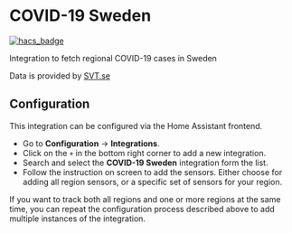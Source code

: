 # COVID-19 Sweden
[![hacs_badge](https://img.shields.io/badge/HACS-Custom-orange.svg?style=for-the-badge)](https://github.com/custom-components/hacs)

Integration to fetch regional COVID-19 cases in Sweden

Data is provided by [SVT.se](https://www.svt.se/datajournalistik/har-sprider-sig-coronaviruset/)

## Configuration

This integration can be configured via the Home Assistant frontend.

- Go to **Configuration** -> **Integrations**.
- Click on the `+` in the bottom right corner to add a new integration.
- Search and select the **COVID-19 Sweden** integration form the list.
- Follow the instruction on screen to add the sensors. Either choose for adding
  all region sensors, or a specific set of sensors for your region.

If you want to track both all regions and one or more regions at the same time,
you can repeat the configuration process described above to add multiple
instances of the integration.